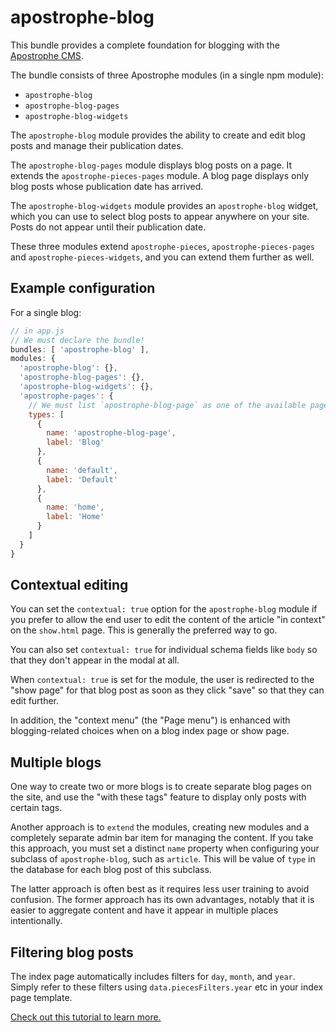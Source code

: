 # apostrophe-blog

This bundle provides a complete foundation for blogging with the [Apostrophe CMS](http://apostrophenow.org).

The bundle consists of three Apostrophe modules (in a single npm module):

* `apostrophe-blog`
* `apostrophe-blog-pages`
* `apostrophe-blog-widgets`

The `apostrophe-blog` module provides the ability to create and edit blog posts and manage their publication dates.

The `apostrophe-blog-pages` module displays blog posts on a page. It extends the `apostrophe-pieces-pages` module. A blog page displays only blog posts whose publication date has arrived.

The `apostrophe-blog-widgets` module provides an `apostrophe-blog` widget, which you can use to select blog posts to appear anywhere on your site. Posts do not appear until their publication date.

These three modules extend `apostrophe-pieces`, `apostrophe-pieces-pages` and `apostrophe-pieces-widgets`, and you can extend them further as well.

## Example configuration

For a single blog:

```javascript
// in app.js
// We must declare the bundle!
bundles: [ 'apostrophe-blog' ],
modules: {
  'apostrophe-blog': {},
  'apostrophe-blog-pages': {},
  'apostrophe-blog-widgets': {},
  'apostrophe-pages': {
    // We must list `apostrophe-blog-page` as one of the available page types
    types: [
      {
        name: 'apostrophe-blog-page',
        label: 'Blog'
      },
      {
        name: 'default',
        label: 'Default'
      },
      {
        name: 'home',
        label: 'Home'
      }
    ]
  }
}
```

## Contextual editing

You can set the `contextual: true` option for the `apostrophe-blog` module if you prefer to allow the end user to edit the content of the article "in context" on the `show.html` page. This is generally the preferred way to go.

You can also set `contextual: true` for individual schema fields like `body` so that they don't appear in the modal at all.

When `contextual: true` is set for the module, the user is redirected to the "show page" for that blog post as soon as they click "save" so that they can edit further.

In addition, the "context menu" (the "Page menu") is enhanced with blogging-related choices when on a blog index page or show page.

## Multiple blogs

One way to create two or more blogs is to create separate blog pages on the site, and use the "with these tags" feature to display only posts with certain tags.

Another approach is to `extend` the modules, creating new modules and a completely separate admin bar item for managing the content. If you take this approach, you must set a distinct `name` property when configuring your subclass of `apostrophe-blog`, such as `article`. This will be value of `type` in the database for each blog post of this subclass.

The latter approach is often best as it requires less user training to avoid confusion. The former approach has its own advantages, notably that it is easier to aggregate content and have it appear in multiple places intentionally.

## Filtering blog posts

The index page automatically includes filters for `day`, `month`, and `year`. Simply refer to these filters using `data.piecesFilters.year` etc in your index page template.

[Check out this tutorial to learn more.](http://apostrophecms.org/docs/tutorials/intermediate/cursors.html#creating-filter-u-i-with-code-apostrophe-pieces-pages-code)
